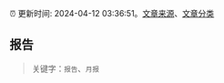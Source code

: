 :alarm_clock: 更新时间: 2024-04-12 03:36:51。[文章来源](/README.md)、[文章分类](/TAGS.md)

## 报告


> 关键字：`报告`、`月报`




